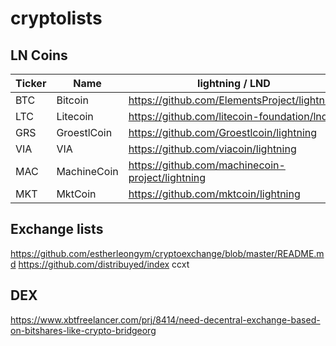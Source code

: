 # cryptolists

## LN Coins

| Ticker	  | Name	  | lightning / LND  |
|----------|--------|------------------|
| BTC	  | Bitcoin	  | https://github.com/ElementsProject/lightning
| LTC	  | Litecoin	  | https://github.com/litecoin-foundation/lnd
| GRS	  | GroestlCoin	  | https://github.com/Groestlcoin/lightning
| VIA	  |	VIA	  | https://github.com/viacoin/lightning
| MAC	  |	MachineCoin	  | https://github.com/machinecoin-project/lightning
| MKT	  |	MktCoin	  | https://github.com/mktcoin/lightning


## Exchange lists
https://github.com/estherleongym/cryptoexchange/blob/master/README.md
https://github.com/distribuyed/index
ccxt

## DEX
https://www.xbtfreelancer.com/prj/8414/need-decentral-exchange-based-on-bitshares-like-crypto-bridgeorg
